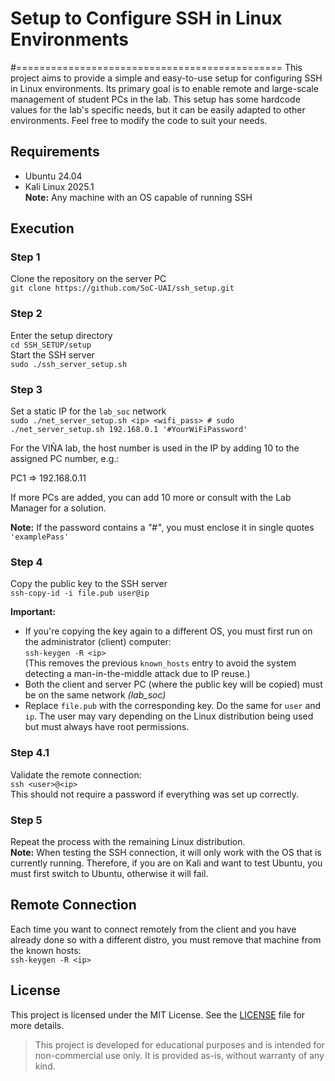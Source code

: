 # Setup to Configure SSH in Linux Environments
#==============================================
This project aims to provide a simple and easy-to-use setup for configuring SSH in Linux environments. Its primary goal is to enable remote and large-scale management of student PCs in the lab. This setup has some hardcode values for the lab's specific needs, but it can be easily adapted to other environments. Feel free to modify the code to suit your needs.

## Requirements

- Ubuntu 24.04
- Kali Linux 2025.1  
**Note:** Any machine with an OS capable of running SSH

## Execution

### Step 1
Clone the repository on the server PC  
`git clone https://github.com/SoC-UAI/ssh_setup.git`

### Step 2
Enter the setup directory  
`cd SSH_SETUP/setup`  
Start the SSH server  
`sudo ./ssh_server_setup.sh`

### Step 3
Set a static IP for the `lab_soc` network  
`sudo ./net_server_setup.sh <ip> <wifi_pass> # sudo ./net_server_setup.sh 192.168.0.1 '#YourWiFiPassword'`  

For the VIÑA lab, the host number is used in the IP by adding 10 to the assigned PC number, e.g.:

PC1 => 192.168.0.11


If more PCs are added, you can add 10 more or consult with the Lab Manager for a solution.

**Note:** If the password contains a *"#"*, you must enclose it in single quotes `'examplePass'`

### Step 4
Copy the public key to the SSH server  
`ssh-copy-id -i file.pub user@ip`  

**Important:**
- If you're copying the key again to a different OS, you must first run on the administrator (client) computer:  
  `ssh-keygen -R <ip>`  
  (This removes the previous `known_hosts` entry to avoid the system detecting a man-in-the-middle attack due to IP reuse.)
- Both the client and server PC (where the public key will be copied) must be on the same network *(lab_soc)*
- Replace `file.pub` with the corresponding key. Do the same for `user` and `ip`. The user may vary depending on the Linux distribution being used but must always have root permissions.

### Step 4.1
Validate the remote connection:  
`ssh <user>@<ip>`  
This should not require a password if everything was set up correctly.

### Step 5
Repeat the process with the remaining Linux distribution.  
**Note:** When testing the SSH connection, it will only work with the OS that is currently running. Therefore, if you are on Kali and want to test Ubuntu, you must first switch to Ubuntu, otherwise it will fail.

## Remote Connection
Each time you want to connect remotely from the client and you have already done so with a different distro, you must remove that machine from the known hosts:  
`ssh-keygen -R <ip>`

## License

This project is licensed under the MIT License. See the [LICENSE](./LICENSE) file for more details.

> This project is developed for educational purposes and is intended for non-commercial use only. It is provided as-is, without warranty of any kind.
